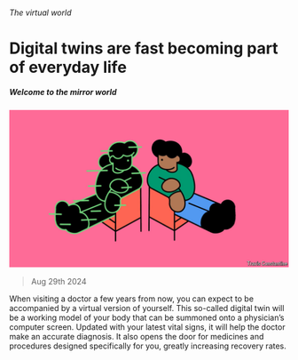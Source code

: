 ###### The virtual world

# Digital twins are fast becoming part of everyday life 

##### Welcome to the mirror world 

![image](images/20240831_LDD002.jpg) 

> Aug 29th 2024 

When visiting a doctor a few years from now, you can expect to be accompanied by a virtual version of yourself. This so-called digital twin will be a working model of your body that can be summoned onto a physician’s computer screen. Updated with your latest vital signs, it will help the doctor make an accurate diagnosis. It also opens the door for medicines and procedures designed specifically for you, greatly increasing recovery rates. 

